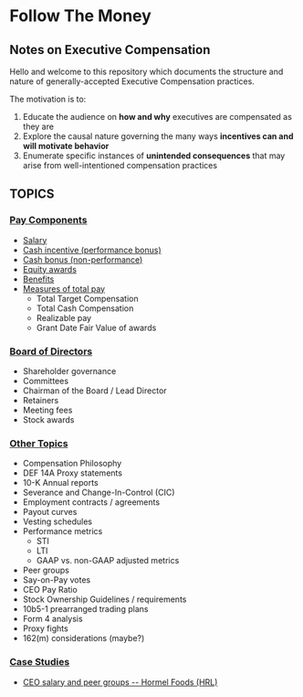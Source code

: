 # Follow The Money 

## Notes on Executive Compensation

Hello and welcome to this repository which documents the structure and nature of generally-accepted Executive Compensation practices. 

The motivation is to:
1. Educate the audience on **how and why** executives are compensated as they are
2. Explore the causal nature governing the many ways **incentives can and will motivate behavior**
3. Enumerate specific instances of **unintended consequences** that may arise from well-intentioned compensation practices


## TOPICS
### [Pay Components](https://github.com/sfreagin/follow_the_money/tree/main/Pay_components)
* [Salary](https://github.com/sfreagin/follow_the_money/blob/main/Pay_components/1_Salary.ipynb)
* [Cash incentive (performance bonus)](https://github.com/sfreagin/follow_the_money/blob/main/Pay_components/2_PerformanceBonus.ipynb)
* [Cash bonus (non-performance)](https://github.com/sfreagin/follow_the_money/blob/main/Pay_components/4_OtherBonus.ipynb)
* [Equity awards](https://github.com/sfreagin/follow_the_money/blob/main/Pay_components/3_EquityAwards.ipynb)
* [Benefits](https://github.com/sfreagin/follow_the_money/blob/main/Pay_components/5_Benefits.ipynb)
* [Measures of total pay](https://github.com/sfreagin/follow_the_money/blob/main/Pay_components/6_MeasuringTotalPay.ipynb)
    * Total Target Compensation
    * Total Cash Compensation
    * Realizable pay
    * Grant Date Fair Value of awards

### [Board of Directors](https://github.com/sfreagin/follow_the_money/tree/main/Board_of_Directors)
* Shareholder governance
* Committees
* Chairman of the Board / Lead Director
* Retainers
* Meeting fees
* Stock awards

### [Other Topics](https://github.com/sfreagin/follow_the_money/tree/main/other_topics)   
* Compensation Philosophy
* DEF 14A Proxy statements
* 10-K Annual reports
* Severance and Change-In-Control (CIC)
* Employment contracts / agreements
* Payout curves
* Vesting schedules
* Performance metrics
    * STI
    * LTI
    * GAAP vs. non-GAAP adjusted metrics
* Peer groups
* Say-on-Pay votes
* CEO Pay Ratio
* Stock Ownership Guidelines / requirements
* 10b5-1 prearranged trading plans
* Form 4 analysis
* Proxy fights
* 162(m) considerations (maybe?)

### [Case Studies](https://github.com/sfreagin/follow_the_money/tree/main/case_studies)
* [CEO salary and peer groups -- Hormel Foods (HRL)](https://github.com/sfreagin/follow_the_money/blob/main/case_studies/base_salary_hormel_peers.ipynb)
